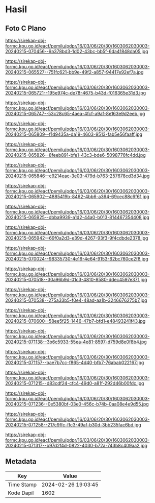 # Hasil

## Foto C Plano

https://sirekap-obj-formc.kpu.go.id/eacf/pemilu/pdpr/16/03/06/20/30/1603062030003-20240215-070456--9a378bd3-1d02-43bc-bb5f-6da41848da05.jpg

https://sirekap-obj-formc.kpu.go.id/eacf/pemilu/pdpr/16/03/06/20/30/1603062030003-20240215-065527--751fc621-bb9e-49f2-a857-94417e92ef7a.jpg

https://sirekap-obj-formc.kpu.go.id/eacf/pemilu/pdpr/16/03/06/20/30/1603062030003-20240215-065721--195e974c-de78-4675-b43d-f016365e31d3.jpg

https://sirekap-obj-formc.kpu.go.id/eacf/pemilu/pdpr/16/03/06/20/30/1603062030003-20240215-065747--53c28c65-4aea-4fcf-a9af-8e163e9d2eeb.jpg

https://sirekap-obj-formc.kpu.go.id/eacf/pemilu/pdpr/16/03/06/20/30/1603062030003-20240215-065809--f1d9435a-da19-4603-9513-fab5e56faaff.jpg

https://sirekap-obj-formc.kpu.go.id/eacf/pemilu/pdpr/16/03/06/20/30/1603062030003-20240215-065826--8feeb891-bfe1-43c3-bde6-5098776fc4dd.jpg

https://sirekap-obj-formc.kpu.go.id/eacf/pemilu/pdpr/16/03/06/20/30/1603062030003-20240215-065846--c9214eac-3e03-479d-b763-257678cd3d34.jpg

https://sirekap-obj-formc.kpu.go.id/eacf/pemilu/pdpr/16/03/06/20/30/1603062030003-20240215-065902--4885419b-8462-4bb6-a364-69cec88c6f61.jpg

https://sirekap-obj-formc.kpu.go.id/eacf/pemilu/pdpr/16/03/06/20/30/1603062030003-20240215-065925--dbba9939-a1d2-44a0-b013-814467354408.jpg

https://sirekap-obj-formc.kpu.go.id/eacf/pemilu/pdpr/16/03/06/20/30/1603062030003-20240215-065942--69f0a2d3-e39d-4267-93f3-9f4cdbde2378.jpg

https://sirekap-obj-formc.kpu.go.id/eacf/pemilu/pdpr/16/03/06/20/30/1603062030003-20240215-070024--98335730-4e16-4e64-9153-62bc760ce2f8.jpg

https://sirekap-obj-formc.kpu.go.id/eacf/pemilu/pdpr/16/03/06/20/30/1603062030003-20240215-070518--30a96b9d-01c3-4810-8580-ddec4597e371.jpg

https://sirekap-obj-formc.kpu.go.id/eacf/pemilu/pdpr/16/03/06/20/30/1603062030003-20240215-070538--275a33b5-f0e4-48ad-aa1b-3246676275b7.jpg

https://sirekap-obj-formc.kpu.go.id/eacf/pemilu/pdpr/16/03/06/20/30/1603062030003-20240215-070600--58ee5f25-1446-47b7-bfd1-e48493241f43.jpg

https://sirekap-obj-formc.kpu.go.id/eacf/pemilu/pdpr/16/03/06/20/30/1603062030003-20240215-071138--3b6c5933-55ea-4e81-8597-d759d8e0f8b4.jpg

https://sirekap-obj-formc.kpu.go.id/eacf/pemilu/pdpr/16/03/06/20/30/1603062030003-20240215-071157--bae7b7cc-f865-4d40-bfb7-76abab022167.jpg

https://sirekap-obj-formc.kpu.go.id/eacf/pemilu/pdpr/16/03/06/20/30/1603062030003-20240215-071215--d83cdf24-cfc4-49d0-a81f-292d46b00fdc.jpg

https://sirekap-obj-formc.kpu.go.id/eacf/pemilu/pdpr/16/03/06/20/30/1603062030003-20240215-071236--0e5380bf-03e0-456c-b74b-0aa08e4e9d55.jpg

https://sirekap-obj-formc.kpu.go.id/eacf/pemilu/pdpr/16/03/06/20/30/1603062030003-20240215-071258--217c9ffc-ffc3-49af-b30d-3bb235fac6bd.jpg

https://sirekap-obj-formc.kpu.go.id/eacf/pemilu/pdpr/16/03/06/20/30/1603062030003-20240215-071317--b97d2f4d-0822-4030-b72a-743b8c409aa2.jpg


## Metadata

| Key        | Value               |
| ---------- | ------------------- |
| Time Stamp | 2024-02-26 19:03:45 |
| Kode Dapil | 1602                |



